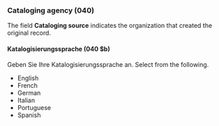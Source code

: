 ### Cataloging agency (040)

The field **Cataloging source** indicates the organization that created the original record.

#### Katalogisierungssprache (040 $b)

Geben Sie Ihre Katalogisierungssprache an. Select from the following.
- English
- French
- German
- Italian
- Portuguese
- Spanish
